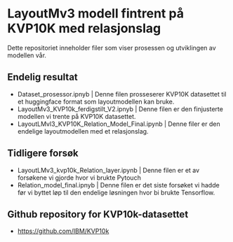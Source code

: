 # LayoutMv3 modell fintrent på KVP10K med relasjonslag
Dette repositoriet inneholder filer som viser prosessen og utviklingen av modellen vår.

## Endelig resultat
- Dataset_prosessor.ipnyb | Denne filen prosseserer KVP10K datasettet til et huggingface format som layoutmodellen kan bruke.
- LayoutMv3_KVP10k_ferdigstilt_V2.ipnyb | Denne filen er den finjusterte modellen vi trente på KVP10K datasettet.
- LayoutLMvl3_KVP10K_Relation_Model_Final.ipynb | Denne filer er den endelige layoutmodellen med et relasjonslag.

## Tidligere forsøk
- LayoutLMv3_kvp10k_Relation_layer.ipynb | Denne filen er et av forsøkene vi gjorde hvor vi brukte Pytouch
- Relation_model_final.ipnyb | Denne filen er det siste forsøket vi hadde før vi byttet løp til den endelige løsningen hvor bi brukte Tensorflow.

## Github repository for KVP10k-datasettet
- https://github.com/IBM/KVP10k
